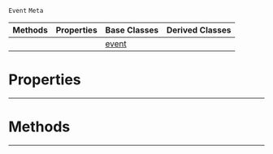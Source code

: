  `Event` `Meta`



|Methods|Properties|Base Classes|Derived Classes|
|---|---|---|---|
| | |[event](https://github.com/zeroengineteam/ZeroDocs/blob/master/code_reference/class_reference/event.markdown)| |


 #  Properties


---  
 #  Methods


---  
 

 